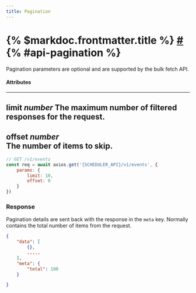```yaml
---
title: Pagination
---
```


# {% $markdoc.frontmatter.title %}  [\#](#api-pagination) {% #api-pagination %}

Pagination parameters are optional and are supported by the bulk fetch API.

#### **Attributes**
---
**limit** *number*
The maximum number of filtered responses for the request.
---
**offset** *number*  
The number of items to skip.
---

```js
// GET /v1/events
const req = await axios.get('{SCHEDULER_API}/v1/events', {
	params: {
		limit: 10,
		offset: 0
	}
})
```

### Response  

Pagination details are sent back with the response in the `meta` key. Normally contains the total number of items from the request.

```json
{
	"data": [
		{},
		.....
	],
	"meta": {
		"total": 100
	}

}
```
